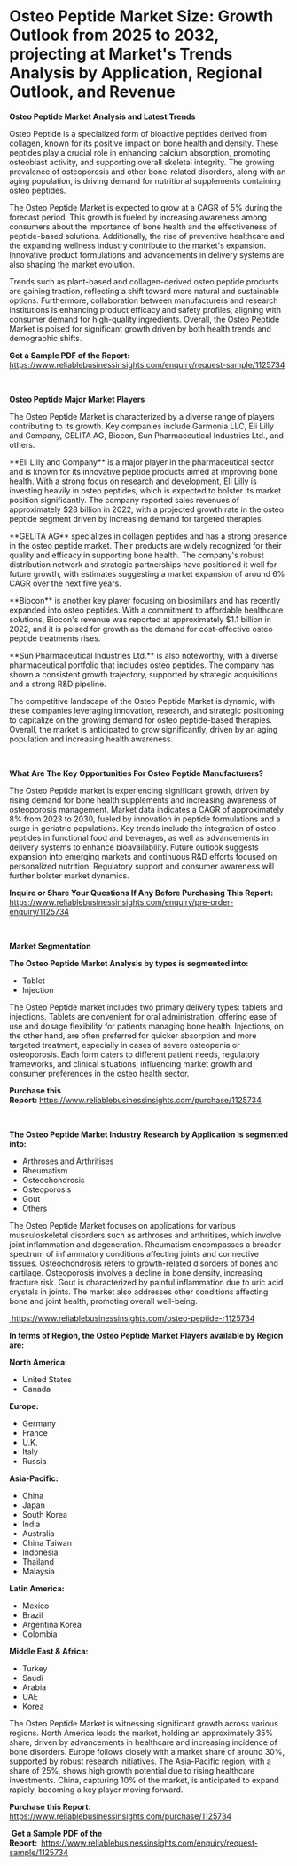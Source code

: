 <p><h1>Osteo Peptide Market Size: Growth Outlook from 2025 to 2032, projecting at Market's Trends Analysis by Application, Regional Outlook, and Revenue</h1></p><p><strong>Osteo Peptide Market Analysis and Latest Trends</strong></p>
<p><p>Osteo Peptide is a specialized form of bioactive peptides derived from collagen, known for its positive impact on bone health and density. These peptides play a crucial role in enhancing calcium absorption, promoting osteoblast activity, and supporting overall skeletal integrity. The growing prevalence of osteoporosis and other bone-related disorders, along with an aging population, is driving demand for nutritional supplements containing osteo peptides.</p><p>The Osteo Peptide Market is expected to grow at a CAGR of 5% during the forecast period. This growth is fueled by increasing awareness among consumers about the importance of bone health and the effectiveness of peptide-based solutions. Additionally, the rise of preventive healthcare and the expanding wellness industry contribute to the market's expansion. Innovative product formulations and advancements in delivery systems are also shaping the market evolution. </p><p>Trends such as plant-based and collagen-derived osteo peptide products are gaining traction, reflecting a shift toward more natural and sustainable options. Furthermore, collaboration between manufacturers and research institutions is enhancing product efficacy and safety profiles, aligning with consumer demand for high-quality ingredients. Overall, the Osteo Peptide Market is poised for significant growth driven by both health trends and demographic shifts.</p></p>
<p><strong>Get a Sample PDF of the Report:&nbsp;</strong> <a href="https://www.reliablebusinessinsights.com/enquiry/request-sample/1125734?utm_campaign=3351&utm_medium=2&utm_source=Github&utm_content=ia&utm_term=19042025&utm_id=osteo-peptide">https://www.reliablebusinessinsights.com/enquiry/request-sample/1125734</a></p>
<p>&nbsp;</p>
<p><strong>Osteo Peptide Major Market Players</strong></p>
<p><p>The Osteo Peptide Market is characterized by a diverse range of players contributing to its growth. Key companies include Garmonia LLC, Eli Lilly and Company, GELITA AG, Biocon, Sun Pharmaceutical Industries Ltd., and others.</p><p>**Eli Lilly and Company** is a major player in the pharmaceutical sector and is known for its innovative peptide products aimed at improving bone health. With a strong focus on research and development, Eli Lilly is investing heavily in osteo peptides, which is expected to bolster its market position significantly. The company reported sales revenues of approximately $28 billion in 2022, with a projected growth rate in the osteo peptide segment driven by increasing demand for targeted therapies.</p><p>**GELITA AG** specializes in collagen peptides and has a strong presence in the osteo peptide market. Their products are widely recognized for their quality and efficacy in supporting bone health. The company's robust distribution network and strategic partnerships have positioned it well for future growth, with estimates suggesting a market expansion of around 6% CAGR over the next five years.</p><p>**Biocon** is another key player focusing on biosimilars and has recently expanded into osteo peptides. With a commitment to affordable healthcare solutions, Biocon's revenue was reported at approximately $1.1 billion in 2022, and it is poised for growth as the demand for cost-effective osteo peptide treatments rises.</p><p>**Sun Pharmaceutical Industries Ltd.** is also noteworthy, with a diverse pharmaceutical portfolio that includes osteo peptides. The company has shown a consistent growth trajectory, supported by strategic acquisitions and a strong R&D pipeline.</p><p>The competitive landscape of the Osteo Peptide Market is dynamic, with these companies leveraging innovation, research, and strategic positioning to capitalize on the growing demand for osteo peptide-based therapies. Overall, the market is anticipated to grow significantly, driven by an aging population and increasing health awareness.</p></p>
<p>&nbsp;</p>
<p><strong>What Are The Key Opportunities For Osteo Peptide Manufacturers?</strong></p>
<p><p>The Osteo Peptide market is experiencing significant growth, driven by rising demand for bone health supplements and increasing awareness of osteoporosis management. Market data indicates a CAGR of approximately 8% from 2023 to 2030, fueled by innovation in peptide formulations and a surge in geriatric populations. Key trends include the integration of osteo peptides in functional food and beverages, as well as advancements in delivery systems to enhance bioavailability. Future outlook suggests expansion into emerging markets and continuous R&D efforts focused on personalized nutrition. Regulatory support and consumer awareness will further bolster market dynamics.</p></p>
<p><strong>Inquire or Share Your Questions If Any Before Purchasing This Report:</strong> <a href="https://www.reliablebusinessinsights.com/enquiry/pre-order-enquiry/1125734?utm_campaign=3351&utm_medium=2&utm_source=Github&utm_content=ia&utm_term=19042025&utm_id=osteo-peptide">https://www.reliablebusinessinsights.com/enquiry/pre-order-enquiry/1125734</a></p>
<p>&nbsp;</p>
<p><strong>Market Segmentation</strong></p>
<p><strong>The Osteo Peptide Market Analysis by types is segmented into:</strong></p>
<p><ul><li>Tablet</li><li>Injection</li></ul></p>
<p><p>The Osteo Peptide market includes two primary delivery types: tablets and injections. Tablets are convenient for oral administration, offering ease of use and dosage flexibility for patients managing bone health. Injections, on the other hand, are often preferred for quicker absorption and more targeted treatment, especially in cases of severe osteopenia or osteoporosis. Each form caters to different patient needs, regulatory frameworks, and clinical situations, influencing market growth and consumer preferences in the osteo health sector.</p></p>
<p><strong>Purchase this Report:&nbsp;</strong><a href="https://www.reliablebusinessinsights.com/purchase/1125734?utm_campaign=3351&utm_medium=2&utm_source=Github&utm_content=ia&utm_term=19042025&utm_id=osteo-peptide">https://www.reliablebusinessinsights.com/purchase/1125734</a></p>
<p>&nbsp;</p>
<p><strong>The Osteo Peptide Market Industry Research by Application is segmented into:</strong></p>
<p><ul><li>Arthroses and Arthritises</li><li>Rheumatism</li><li>Osteochondrosis</li><li>Osteoporosis</li><li>Gout</li><li>Others</li></ul></p>
<p><p>The Osteo Peptide Market focuses on applications for various musculoskeletal disorders such as arthroses and arthritises, which involve joint inflammation and degeneration. Rheumatism encompasses a broader spectrum of inflammatory conditions affecting joints and connective tissues. Osteochondrosis refers to growth-related disorders of bones and cartilage. Osteoporosis involves a decline in bone density, increasing fracture risk. Gout is characterized by painful inflammation due to uric acid crystals in joints. The market also addresses other conditions affecting bone and joint health, promoting overall well-being.</p></p>
<p><a href="https://www.reliablebusinessinsights.com/osteo-peptide-r1125734?utm_campaign=3351&utm_medium=2&utm_source=Github&utm_content=ia&utm_term=19042025&utm_id=osteo-peptide">&nbsp;https://www.reliablebusinessinsights.com/osteo-peptide-r1125734</a></p>
<p><strong>In terms of Region, the Osteo Peptide Market Players available by Region are:</strong></p>
<p>
    <p> <strong> North America: </strong>
        <ul>
            <li>United States</li>
            <li>Canada</li>
        </ul>
        </p> 
    <p> <strong> Europe: </strong>
        <ul>
            <li>Germany</li>
            <li>France</li>
            <li>U.K.</li>
            <li>Italy</li>
            <li>Russia</li>
        </ul>
        </p> 
    <p> <strong> Asia-Pacific: </strong>
        <ul>
            <li>China</li>
            <li>Japan</li>
            <li>South Korea</li>
            <li>India</li>
            <li>Australia</li>
            <li>China Taiwan</li>
            <li>Indonesia</li>
            <li>Thailand</li>
            <li>Malaysia</li>
        </ul>
        </p> 
    <p> <strong> Latin America: </strong>
        <ul>
            <li>Mexico</li>
            <li>Brazil</li>
            <li>Argentina Korea</li>
            <li>Colombia</li>
        </ul>
        </p> 
    <p> <strong> Middle East & Africa: </strong>
        <ul>
            <li>Turkey</li>
            <li>Saudi</li>
            <li>Arabia</li>
            <li>UAE</li>
            <li>Korea</li>
        </ul>
    </p>
    </p>
<p><p>The Osteo Peptide Market is witnessing significant growth across various regions. North America leads the market, holding an approximately 35% share, driven by advancements in healthcare and increasing incidence of bone disorders. Europe follows closely with a market share of around 30%, supported by robust research initiatives. The Asia-Pacific region, with a share of 25%, shows high growth potential due to rising healthcare investments. China, capturing 10% of the market, is anticipated to expand rapidly, becoming a key player moving forward.</p></p>
<p><strong>Purchase this Report: </strong><a href="https://www.reliablebusinessinsights.com/purchase/1125734?utm_campaign=3351&utm_medium=2&utm_source=Github&utm_content=ia&utm_term=19042025&utm_id=osteo-peptide">https://www.reliablebusinessinsights.com/purchase/1125734</a></p>
<p>&nbsp;<strong>Get a Sample PDF of the Report:&nbsp;&nbsp;</strong><a href="https://www.reliablebusinessinsights.com/enquiry/request-sample/1125734?utm_campaign=3351&utm_medium=2&utm_source=Github&utm_content=ia&utm_term=19042025&utm_id=osteo-peptide">https://www.reliablebusinessinsights.com/enquiry/request-sample/1125734</a></p>
<p><strong></strong></p>
<p><p></p><p></p><p></p></p>